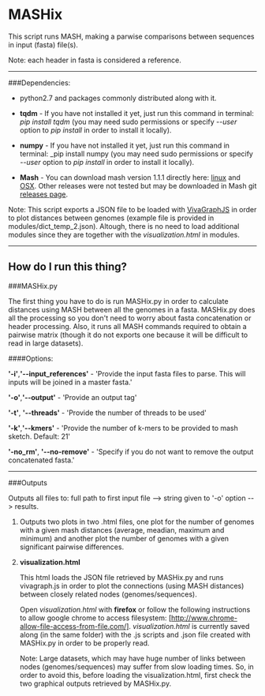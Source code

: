 # MASHix

This script runs MASH, making a parwise comparisons between sequences in input (fasta) file(s).

Note: each header in fasta is considered a reference.

---

###Dependencies:

* python2.7 and packages commonly distributed along with it.

* **tqdm** - If you have not installed it yet, just run this command in terminal: _pip install tqdm_ (you may need sudo permissions or specify _--user_ option to _pip install_ in order to install it locally).

* **numpy** - If you have not installed it yet, just run this command in terminal: _pip install numpy (you may need sudo permissions or specify _--user_ option to _pip install_ in order to install it locally).

* **Mash** - You can download mash version 1.1.1 directly here: [linux](https://github.com/marbl/Mash/releases/download/v1.1.1/mash-Linux64-v1.1.1.tar.gz) and [OSX](https://github.com/marbl/Mash/releases/download/v1.1.1/mash-OSX64-v1.1.1.tar.gz). Other releases were not tested but may be downloaded in Mash git [releases page](https://github.com/marbl/Mash/releases).

Note: This script exports a JSON file to be loaded with [VivaGraphJS](https://github.com/anvaka/VivaGraphJS) in order to plot distances between genomes (example file is provided in modules/dict_temp_2.json). Altough, there is no need to load additional modules since they are together with the _visualization.html_ in modules.

---
## How do I run this thing?

###MASHix.py

The first thing you have to do is run MASHix.py in order to calculate distances using MASH between all the genomes in a fasta. MASHix.py does all the processing so you don't need to worry about fasta concatenation or header processing. Also, it runs all MASH commands required to obtain a pairwise matrix (though it do not exports one because it will be difficult to read in large datasets).

####Options:

**'-i'**,**'--input_references'** - 'Provide the input fasta files to parse. This will inputs will be joined in a master fasta.'

**'-o'**,**'--output'** - 'Provide an output tag'

**'-t'**, **'--threads'** - 'Provide the number of threads to be used'

**'-k'**,**'--kmers'** - 'Provide the number of k-mers to be provided to mash sketch. Default: 21'

**'-no_rm'**, **'--no-remove'** - 'Specify if you do not want to remove the output concatenated fasta.'



---

###Outputs

Outputs all files to: full path to first input file --> string given to '-o' option --> results.

1. Outputs two plots in two .html files, one plot for the number of genomes with a given mash distances (average, meadian, maximum and minimum) and another plot the number of genomes with a given significant pairwise differences.

2. **visualization.html**

   This html loads the JSON file retrieved by MASHix.py and runs vivagraph.js in order to plot the connections (using MASH distances) between closely related  nodes (genomes/sequences).

   Open _visualization.html_ with **firefox** or follow the following instructions to allow google chrome to access filesystem: [http://www.chrome-allow-file-access-from-file.com/]. _visualization.html_ is currently saved along (in the same folder) with the .js scripts and .json file created with MASHix.py in order to be properly read.

   Note: Large datasets, which may have huge number of links between nodes (genomes/sequences) may suffer from slow loading times. So, in order to avoid this, before loading the visualization.html, first check the two graphical outputs retrieved by MASHix.py.
